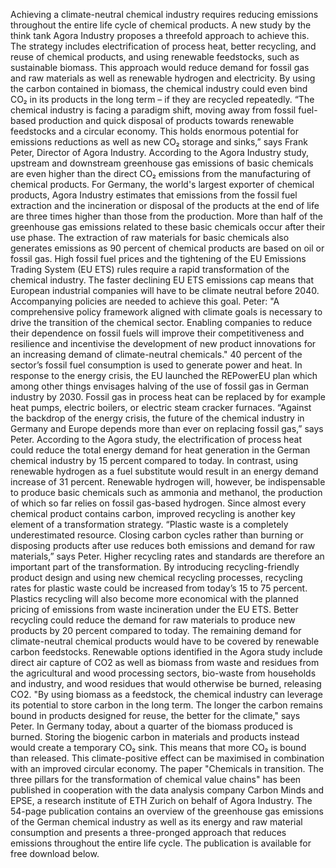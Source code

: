 Achieving a climate-neutral chemical industry requires reducing emissions throughout the entire life cycle of chemical products. A new study by the think tank Agora Industry proposes a threefold approach to achieve this. The strategy includes electrification of process heat, better recycling, and reuse of chemical products, and using renewable feedstocks, such as sustainable biomass. This approach would reduce demand for fossil gas and raw materials as well as renewable hydrogen and electricity. By using the carbon contained in biomass, the chemical industry could even bind CO₂ in its products in the long term – if they are recycled repeatedly.
“The chemical industry is facing a paradigm shift, moving away from fossil fuel-based production and quick disposal of products towards renewable feedstocks and a circular economy. This holds enormous potential for emissions reductions as well as new CO₂ storage and sinks,” says Frank Peter, Director of Agora Industry.
According to the Agora Industry study, upstream and downstream greenhouse gas emissions of basic chemicals are even higher than the direct CO₂ emissions from the manufacturing of chemical products. For Germany, the world's largest exporter of chemical products, Agora Industry estimates that emissions from the fossil fuel extraction and the incineration or disposal of the products at the end of life are three times higher than those from the production. More than half of the greenhouse gas emissions related to these basic chemicals occur after their use phase. The extraction of raw materials for basic chemicals also generates emissions as 90 percent of chemical products are based on oil or fossil gas.
High fossil fuel prices and the tightening of the EU Emissions Trading System (EU ETS) rules require a rapid transformation of the chemical industry. The faster declining EU ETS emissions cap means that European industrial companies will have to be climate neutral before 2040. Accompanying policies are needed to achieve this goal. Peter: "A comprehensive policy framework aligned with climate goals is necessary to drive the transition of the chemical sector. Enabling companies to reduce their dependence on fossil fuels will improve their competitiveness and resilience and incentivise the development of new product innovations for an increasing demand of climate-neutral chemicals." 
40 percent of the sector’s fossil fuel consumption is used to generate power and heat. In response to the energy crisis, the EU launched the REPowerEU plan which among other things envisages halving of the use of fossil gas in German industry by 2030. Fossil gas in process heat can be replaced by for example heat pumps, electric boilers, or electric steam cracker furnaces. “Against the backdrop of the energy crisis, the future of the chemical industry in Germany and Europe depends more than ever on replacing fossil gas,” says Peter.
According to the Agora study, the electrification of process heat could reduce the total energy demand for heat generation in the German chemical industry by 15 percent compared to today. In contrast, using renewable hydrogen as a fuel substitute would result in an energy demand increase of 31 percent. Renewable hydrogen will, however, be indispensable to produce basic chemicals such as ammonia and methanol, the production of which so far relies on fossil gas-based hydrogen.
Since almost every chemical product contains carbon, improved recycling is another key element of a transformation strategy. “Plastic waste is a completely underestimated resource. Closing carbon cycles rather than burning or disposing products after use reduces both emissions and demand for raw materials,” says Peter. Higher recycling rates and standards are therefore an important part of the transformation.
By introducing recycling-friendly product design and using new chemical recycling processes, recycling rates for plastic waste could be increased from today’s 15 to 75 percent. Plastics recycling will also become more economical with the planned pricing of emissions from waste incineration under the EU ETS.
Better recycling could reduce the demand for raw materials to produce new products by 20 percent compared to today. The remaining demand for climate-neutral chemical products would have to be covered by renewable carbon feedstocks. Renewable options identified in the Agora study include direct air capture of CO2 as well as biomass from waste and residues from the agricultural and wood processing sectors, bio-waste from households and industry, and wood residues that would otherwise be burned, releasing CO2.
"By using biomass as a feedstock, the chemical industry can leverage its potential to store carbon in the long term. The longer the carbon remains bound in products designed for reuse, the better for the climate," says Peter. In Germany today, about a quarter of the biomass produced is burned. Storing the biogenic carbon in materials and products instead would create a temporary CO₂ sink. This means that more CO₂ is bound than released. This climate-positive effect can be maximised in combination with an improved circular economy.
The paper "Chemicals in transition. The three pillars for the transformation of chemical value chains" has been published in cooperation with the data analysis company Carbon Minds and EPSE, a research institute of ETH Zurich on behalf of Agora Industry. The 54-page publication contains an overview of the greenhouse gas emissions of the German chemical industry as well as its energy and raw material consumption and presents a three-pronged approach that reduces emissions throughout the entire life cycle. The publication is available for free download below.